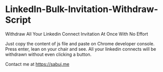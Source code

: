 # LinkedIn-Bulk-Invitation-Withdraw-Script
Withdraw All Your Linkedin Connect Invitation At Once With No Effort

Just copy the content of js file and paste on Chrome developer console. Press enter, lean on your chair and see.
All your linkedin connects will be withdrawn without even clicking a button.

Contact me at https://sabuj.me


